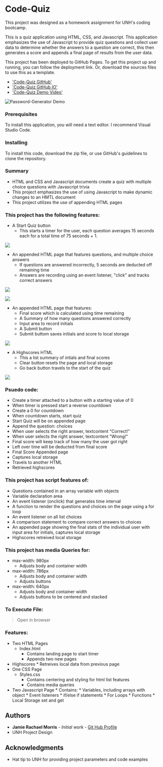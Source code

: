 # Code-Quiz

This project was designed as a homework assignment for UNH's coding bootcamp. 

This is a quiz application using HTML, CSS, and Javascript. This application emphasizes the use of Javascript to provide quiz questions and collect user data to determine whether the answers to a question are correct, this then generates a score and appends a final page of results from the user data. 

This project has been deployed to GitHub Pages. To get this project up and running, you can follow the deployment link. Or, download the sources files to use this as a template.

* ['Code-Quiz GitHub'](https://github.com/jamierachael/Code-Quiz)
* ['Code-Quiz GitHub IO'](https://jamierachael.github.io/Code-Quiz/)
* ['Code-Quiz Demo Video'](https://drive.google.com/file/d/1Vwszd5-rVd5LQKwpRoxpXqu_1eiH3uDI/view)

![Password-Generator Demo](assets/demo/gif.gif)

### Prerequisites

To install this application, you will need a text editor. I recommend Visual Studio Code. 

### Installing

To install this code, download the zip file, or use GitHub's guidelines to clone the repository. 


### Summary
* HTML and CSS and Javascript documents create a quiz with multiple choice questions with Javascript trivia
* This project emphasizes the use of using Javascript to make dynamic changes to an HMTL document
* This project utilizes the use of appending HTML pages 

### This project has the following features: 
* A Start Quiz button 
    * This starts a timer for the user, each question averages 15 seconds each for a total time of 75 seconds + 1. 

![](assets/images/button.PNG)

* An appended HTML page that features questions, and multiple choice answers
    * If questions are answered incorrectly, 5 seconds are deducted off remaining time
    * Answers are recording using an event listener, "click" and tracks correct answers

![](assets/images/question1.PNG)

![](assets/images/question2.PNG)

* An appended HTML page that features: 
    * Final score which is calculated using time remaining
    * A Summary of how many questions answered correctly 
    * Input area to record initials
    * A Submit button
    * Submit buttom saves initials and score to local storage

![](assets/images/final.PNG)

* A Highscores HTML
    * This a list summary of intials and final scores
    * Clear button resets the page and local storage
    * Go back button travels to the start of the quiz

![](assets/images/high.PNG)

### Psuedo code:  
* Create a timer attached to a button with a starting value of 0
* When timer is pressed start a reverse countdown
* Create a 0 for countdown 
* When countdown starts, start quiz
* Start Quiz will be on appended page
* Append the question: choices
* When user selects the right answer, textcontent "Correct!"
* When user selects the right answer, textcontent "Wrong!"
* Final score will keep track of how many the user got right 
* Left over time will be deducted from final score 
* Final Score Appended page 
* Captures local storage
* Travels to another HTML
* Retrieved highscores

### This project has script features of:
* Questions contained in an array variable with objects
* Variable declaration area 
* An event listener (onclick) that generates time interval
* A function to render the questions and choices on the page using a for loop
* An event listener on all list choices 
* A comparison statement to compare correct answers to choices
* An appended page showing the final stats of the individual user with input area for initials, captures local storage
* Highscores retreived local storage

### This project has media Queries for:
* max-width: 980px 
    * Adjusts body and container width
* max-width: 786px
    * Adjusts body and container width
    * Adjusts buttons
* max-width: 640px
    * Adjusts body and container width
    * Adjusts buttons to be centered and stacked

### To Execute File:
> Open in browser

### Features: 
* Two HTML Pages
    * Index.html 
        * Contains landing page to start timer
        * Appends two new pages 
* Highscores 
        * Retreives local data from previous page
* One CSS Page
    * Styles.css
        * Contains centering and styling for html list features
        * Contains media queries
* Two Javascript Page
        * Contains: 
        * Variables, including arrays with object
        * Event listeners
        * if/else if statements
        * For Loops
        * Functions 
        * Local Storage set and get 

## Authors

* **Jamie Rachael Morris** - *Initial work* - [Git Hub Profile](https://github.com/jamierachael)
* UNH Project Design

## Acknowledgments

* Hat tip to UNH for providing project parameters and code examples








